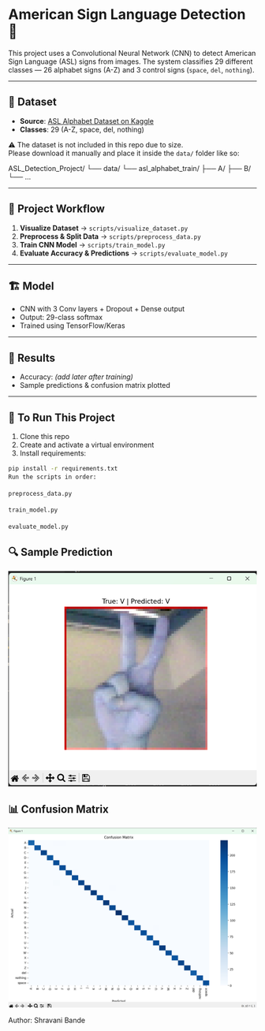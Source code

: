# American Sign Language Detection 🤟

This project uses a Convolutional Neural Network (CNN) to detect American Sign Language (ASL) signs from images. The system classifies 29 different classes — 26 alphabet signs (A-Z) and 3 control signs (`space`, `del`, `nothing`).

---

## 📌 Dataset

- **Source**: [ASL Alphabet Dataset on Kaggle](https://www.kaggle.com/datasets/grassknoted/asl-alphabet)
- **Classes**: 29 (A-Z, space, del, nothing)

⚠️ The dataset is not included in this repo due to size.  
Please download it manually and place it inside the `data/` folder like so:

ASL_Detection_Project/
└── data/
└── asl_alphabet_train/
├── A/
├── B/
└── ...



---

## 🧠 Project Workflow

1. **Visualize Dataset** → `scripts/visualize_dataset.py`  
2. **Preprocess & Split Data** → `scripts/preprocess_data.py`  
3. **Train CNN Model** → `scripts/train_model.py`  
4. **Evaluate Accuracy & Predictions** → `scripts/evaluate_model.py`

---

## 🏗️ Model

- CNN with 3 Conv layers + Dropout + Dense output
- Output: 29-class softmax
- Trained using TensorFlow/Keras

---

## 🧪 Results

- Accuracy: *(add later after training)*
- Sample predictions & confusion matrix plotted

---

## 🚀 To Run This Project

1. Clone this repo  
2. Create and activate a virtual environment  
3. Install requirements:

```bash
pip install -r requirements.txt
Run the scripts in order:

preprocess_data.py

train_model.py

evaluate_model.py
```
## 🔍 Sample Prediction

![Sample Prediction](Screenshots/sample_predictions.png)

## 📊 Confusion Matrix

![Confusion Matrix](Screenshots/confusion_matrix.png)

Author: 
Shravani Bande